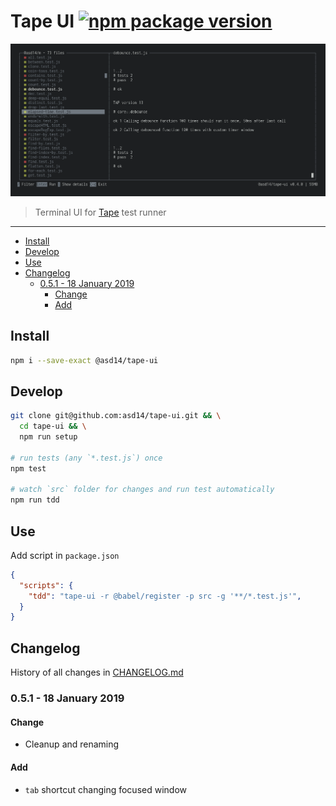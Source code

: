 <!-- markdownlint-disable line-length -->

# Tape UI [![npm package version](https://badge.fury.io/js/%40asd14%2Ftape-ui.svg)](https://badge.fury.io/js/%40asd14%2Ftape-ui)

![Tape UI](docs/screenshot.png)

> Terminal UI for [Tape](https://github.com/substack/tape) test runner

---

<!-- vim-markdown-toc GFM -->

* [Install](#install)
* [Develop](#develop)
* [Use](#use)
* [Changelog](#changelog)
  * [0.5.1 - 18 January 2019](#051---18-january-2019)
    * [Change](#change)
    * [Add](#add)

<!-- vim-markdown-toc -->

## Install

```bash
npm i --save-exact @asd14/tape-ui
```

## Develop

```bash
git clone git@github.com:asd14/tape-ui.git && \
  cd tape-ui && \
  npm run setup

# run tests (any `*.test.js`) once
npm test

# watch `src` folder for changes and run test automatically
npm run tdd
```

## Use

Add script in `package.json`

```json
{
  "scripts": {
    "tdd": "tape-ui -r @babel/register -p src -g '**/*.test.js'",
  }
}
```

## Changelog

History of all changes in [CHANGELOG.md](CHANGELOG.md)

### 0.5.1 - 18 January 2019

#### Change

* Cleanup and renaming

#### Add

* `tab` shortcut changing focused window
